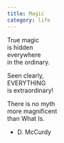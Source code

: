 ```yaml
---
title: Magic
category: life
---
```


True magic  
is hidden  
everywhere  
in the ordinary.  
  
Seen clearly,  
EVERYTHING  
is extraordinary!  
  
There is no myth  
more magnificent  
than What Is.  
  
- D. McCurdy  
